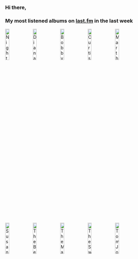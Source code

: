 ### Hi there, 

### My most listened albums on [last.fm](https://www.last.fm/user/jfdesignnet) in the last week

[<img src='https://lastfm.freetls.fastly.net/i/u/300x300/d55f0b4a7aa04d457b479c440a164d25.jpg' width='16%' height='16%' alt='Nightwish - Once'>](https://www.last.fm/music/nightwish/once)&nbsp;
[<img src='https://lastfm.freetls.fastly.net/i/u/300x300/0835048a6d9ec096c2ec8e652dfe2e4e.jpg' width='16%' height='16%' alt='Diana Krall - This Dream Of You'>](https://www.last.fm/music/diana%2bkrall/this%2bdream%2bof%2byou)&nbsp;
[<img src='https://lastfm.freetls.fastly.net/i/u/300x300/c544e5734e4d4f2abc6c51c841d30a79.jpg' width='16%' height='16%' alt='Bobby Vee - Earth Angel'>](https://www.last.fm/music/bobby%2bvee/earth%2bangel)&nbsp;
[<img src='https://lastfm.freetls.fastly.net/i/u/300x300/4d856313ec398d350309e29ceb155738.jpg' width='16%' height='16%' alt='Curtis Lee - Pretty Little Angel Eyes'>](https://www.last.fm/music/curtis%2blee/pretty%2blittle%2bangel%2beyes)&nbsp;
[<img src='https://lastfm.freetls.fastly.net/i/u/300x300/b97461100cf56240ef6e6699caeee983.jpg' width='16%' height='16%' alt='Martha Reeves & The Vandellas - Best Of'>](https://www.last.fm/music/martha%2breeves%2b%2526%2bthe%2bvandellas/best%2bof)&nbsp;
<br>
[<img src='https://lastfm.freetls.fastly.net/i/u/300x300/7641b8a867c288ee2ee3f1788d6d1cd9.png' width='16%' height='16%' alt='Susan Maughan - Bobbys Girl'>](https://www.last.fm/music/susan%2bmaughan/bobby%2527s%2bgirl)&nbsp;
[<img src='https://lastfm.freetls.fastly.net/i/u/300x300/2c8e1ea66adc488c865b56446b449bd2.jpg' width='16%' height='16%' alt='The Beach Boys - Beach Boys'>](https://www.last.fm/music/the%2bbeach%2bboys/beach%2bboys)&nbsp;
[<img src='https://lastfm.freetls.fastly.net/i/u/300x300/fac9cec002e646d5bddca8a229128b41.jpg' width='16%' height='16%' alt='The Marcels - Blue Moon / Heartaches'>](https://www.last.fm/music/the%2bmarcels/blue%2bmoon%2b%252f%2bheartaches)&nbsp;
[<img src='https://lastfm.freetls.fastly.net/i/u/300x300/862524832a8e9c2a38271be11ebe4776.jpg' width='16%' height='16%' alt='The Swinging Blue Jeans - Hippy Hippy Shake'>](https://www.last.fm/music/the%2bswinging%2bblue%2bjeans/hippy%2bhippy%2bshake)&nbsp;
[<img src='https://lastfm.freetls.fastly.net/i/u/300x300/fb43ade6d733bad9ab8d500f0918b3a5.png' width='16%' height='16%' alt='Tom Jones - Along Came Jones'>](https://www.last.fm/music/tom%2bjones/along%2bcame%2bjones)&nbsp;
<br>
